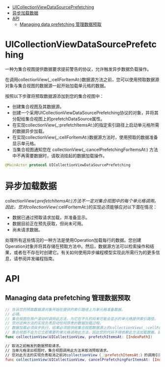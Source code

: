 <!-- TOC -->

- [UICollectionViewDataSourcePrefetching](#uicollectionviewdatasourceprefetching)
- [异步加载数据](#异步加载数据)
- [API](#api)
    - [Managing data prefetching 管理数据预取](#managing-data-prefetching-管理数据预取)

<!-- /TOC -->

# UICollectionViewDataSourcePrefetching

一种为集合视图提供数据要求提前警告的协议，允许触发异步数据负载操作。

在调用collectionView(_:cellForItemAt:)数据源方法之前，您可以使用预取数据源对象与集合视图的数据源一起开始加载单元格的数据。

按照以下步骤将预取数据源添加到您的集合视图中：

* 创建集合视图及其数据源。
* 创建一个采用UICollectionViewDataSourcePrefetching协议的对象，并将其分配给集合视图上的prefetchDataSource属性。
* 在实现collectionView(_:prefetchItemsAt:)的指定索引路径上启动单元格所需的数据异步加载。
* 在实现collectionView(_:cellForItemAt:)数据源方法时，使用预取的数据准备显示单元格。
* 当集合视图通知您在 collectionView(_:cancelPrefetchingForItemsAt:) 方法中不再需要数据时，请取消挂起的数据加载操作。

```swift
@MainActor protocol UICollectionViewDataSourcePrefetching
```

# 异步加载数据

collectionView(_:prefetchItemsAt:)方法不一定对集合视图中的每个单元格调用。因此，您对collectionView(_:cellForItemAt:)的实现必须能够应对以下潜在情况：

* 数据已通过预取请求加载，并准备显示。
* 数据目前正在预先获取，但尚未可用。
* 尚未请求数据。

处理所有这些情况的一种方法是使用Operation加载每行的数据。您创建Operation对象并将其存储在预取方法中。然后，数据源方法可以检索操作和结果，或者在不存在时创建它。有关如何使用异步编程模型实现此所需行为的更多信息，请参阅并发编程指南。

# API

## Managing data prefetching 管理数据预取

```swift
// 告诉您的预取数据源对象开始在提供的索引路径上为单元格准备数据。
// 必填。
// 集合视图在用户滚动时调用此方法，为它在不久的将来可能会显示的单元格提供索引路径。
// 您对这种方法的实现负责启动任何昂贵的数据加载过程。
// 数据加载必须异步执行，结果必须提供给集合视图数据源上的collectionView(_:cellForItemAt:)方法。
// 集合视图不会为它立即需要的单元格调用此方法，因此您的代码不得依赖此方法加载数据。提供的索引路径的顺序代表优先级。
func collectionView(UICollectionView, prefetchItemsAt: [IndexPath])

// 取消之前触发的数据预取请求。
// 当单元格滚出视图时，集合视图调用此方法来取消预取请求。
// 您对此方法的实现负责取消之前对collectionView（_:prefetchItemsAt:）的调用引发的操作。
func collectionView(UICollectionView, cancelPrefetchingForItemsAt: [IndexPath])
```